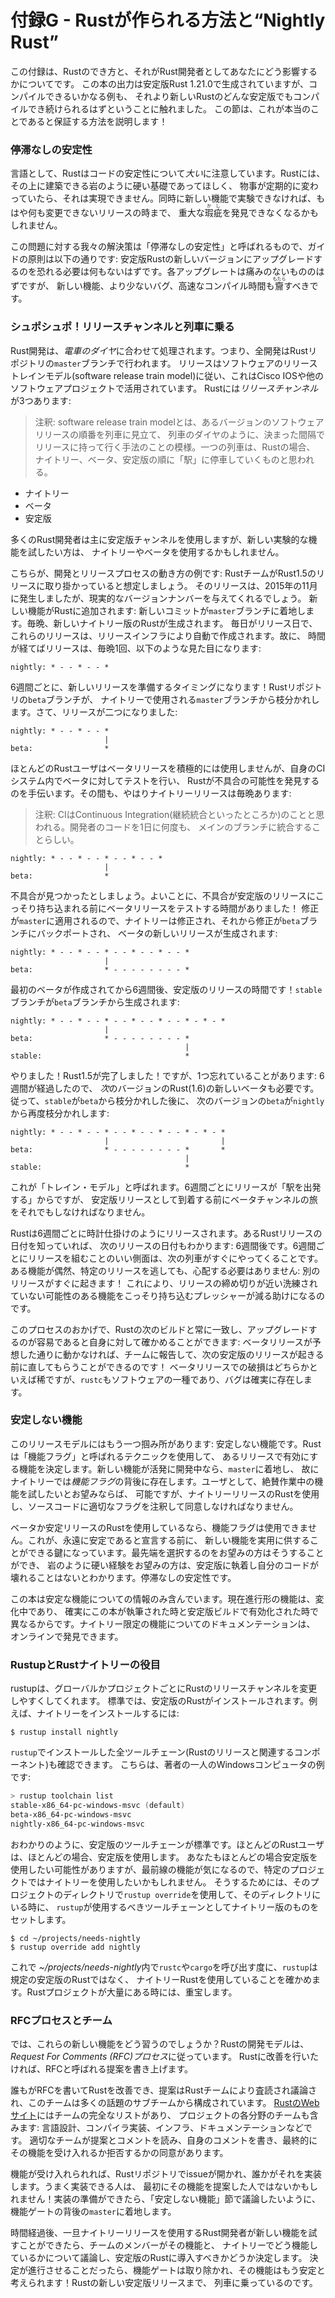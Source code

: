 <!-- # Appendix G - How Rust is Made and “Nightly Rust” -->

# 付録G - Rustが作られる方法と“Nightly Rust”

<!-- This appendix is about how Rust is made and how that affects you as a Rust -->
<!-- developer. We mentioned that the output in this book was generated by stable -->
<!-- Rust 1.21.0, but any examples that compile should continue to compile in any -->
<!-- stable version of Rust greater than that. This section is to explain how we -->
<!-- ensure this is true! -->

この付録は、Rustのでき方と、それがRust開発者としてあなたにどう影響するかについてです。
この本の出力は安定版Rust 1.21.0で生成されていますが、コンパイルできるいかなる例も、
それより新しいRustのどんな安定版でもコンパイルでき続けられるはずということに触れました。
この節は、これが本当のことであると保証する方法を説明します！

<!-- ### Stability Without Stagnation -->

### 停滞なしの安定性

<!-- As a language, Rust cares a *lot* about the stability of your code. We want -->
<!-- Rust to be a rock-solid foundation you can build on, and if things were -->
<!-- constantly changing, that would be impossible. At the same time, if we can’t -->
<!-- experiment with new features, we may not find out important flaws until after -->
<!-- their release, when we can no longer change things. -->

言語として、Rustはコードの安定性について*大い*に注意しています。Rustには、その上に建築できる岩のように硬い基礎であってほしく、
物事が定期的に変わっていたら、それは実現できません。同時に新しい機能で実験できなければ、もはや何も変更できないリリースの時まで、
重大な<ruby>瑕疵<rp>(</rp><rt>かし</rt><rp>)</rp></ruby>を発見できなくなるかもしれません。

<!-- Our solution to this problem is what we call “stability without stagnation”, -->
<!-- and our guiding principle is this: you should never have to fear upgrading to a -->
<!-- new version of stable Rust. Each upgrade should be painless, but should also -->
<!-- bring you new features, fewer bugs, and faster compile times. -->

この問題に対する我々の解決策は「停滞なしの安定性」と呼ばれるもので、ガイドの原則は以下の通りです:
安定版Rustの新しいバージョンにアップグレードするのを恐れる必要は何もないはずです。各アップグレートは痛みのないもののはずですが、
新しい機能、より少ないバグ、高速なコンパイル時間も<ruby>齎<rp>(</rp><rt>もたら</rt><rp>)</rp></ruby>すべきです。

<!-- ### Choo, Choo! Release Channels and Riding the Trains -->

### シュポシュポ！リリースチャンネルと列車に乗る

<!-- Rust development operates on a *train schedule*. That is, all development is -->
<!-- done on the `master` branch of the Rust repository. Releases follow a software -->
<!-- release train model, which has been used by Cisco IOS and other software -->
<!-- projects. There are three *release channels* for Rust: -->

Rust開発は、*電車のダイヤ*に合わせて処理されます。つまり、全開発はRustリポジトリの`master`ブランチで行われます。
リリースはソフトウェアのリリーストレインモデル(software release train model)に従い、これはCisco IOSや他のソフトウェアプロジェクトで活用されています。
Rustには*リリースチャンネル*が3つあります:

> 注釈: software release train modelとは、あるバージョンのソフトウェアリリースの順番を列車に見立て、
> 列車のダイヤのように、決まった間隔でリリースに持って行く手法のことの模様。一つの列車は、Rustの場合、
> ナイトリー、ベータ、安定版の順に「駅」に停車していくものと思われる。

<!-- * Nightly -->
<!-- * Beta -->
<!-- * Stable -->

* ナイトリー
* ベータ
* 安定版

<!-- Most Rust developers primarily use the stable channel, but those who want to -->
<!-- try out experimental new features may use nightly or beta. -->

多くのRust開発者は主に安定版チャンネルを使用しますが、新しい実験的な機能を試したい方は、
ナイトリーやベータを使用するかもしれません。

<!-- Here’s an example of how the development and release process works: let’s -->
<!-- assume that the Rust team is working on the release of Rust 1.5. That release -->
<!-- happened in December of 2015, but it will provide us with realistic version -->
<!-- numbers. A new feature is added to Rust: a new commit lands on the `master` -->
<!-- branch. Each night, a new nightly version of Rust is produced. Every day is a -->
<!-- release day, and these releases are created by our release infrastructure -->
<!-- automatically. So as time passes, our releases look like this, once a night: -->

こちらが、開発とリリースプロセスの動き方の例です: RustチームがRust1.5のリリースに取り掛かっていると想定しましょう。
そのリリースは、2015年の11月に発生しましたが、現実的なバージョンナンバーを与えてくれるでしょう。
新しい機能がRustに追加されます: 新しいコミットが`master`ブランチに着地します。毎晩、新しいナイトリー版のRustが生成されます。
毎日がリリース日で、これらのリリースは、リリースインフラにより自動で作成されます。故に、
時間が経てばリリースは、毎晩1回、以下のような見た目になります:

```text
nightly: * - - * - - *
```

<!-- Every six weeks, it’s time to prepare a new release! The `beta` branch of the -->
<!-- Rust repository branches off from the `master` branch used by nightly. Now, -->
<!-- there are two releases: -->

6週間ごとに、新しいリリースを準備するタイミングになります！Rustリポジトリの`beta`ブランチが、
ナイトリーで使用される`master`ブランチから枝分かれします。さて、リリースが二つになりました:

```text
nightly: * - - * - - *
                     |
beta:                *
```

<!-- Most Rust users do not use beta releases actively, but test against beta in -->
<!-- their CI system to help Rust discover possible regressions. In the meantime, -->
<!-- there’s still a nightly release every night: -->

ほとんどのRustユーザはベータリリースを積極的には使用しませんが、自身のCIシステム内でベータに対してテストを行い、
Rustが不具合の可能性を発見するのを手伝います。その間も、やはりナイトリーリリースは毎晩あります:

> 注釈: CIはContinuous Integration(継続統合といったところか)のことと思われる。開発者のコードを1日に何度も、
> メインのブランチに統合することらしい。

```text
nightly: * - - * - - * - - * - - *
                     |
beta:                *
```

<!-- Let’s say a regression is found. Good thing we had some time to test the beta -->
<!-- release before the regression snuck into a stable release! The fix is applied -->
<!-- to `master`, so that nightly is fixed, and then the fix is backported to the -->
<!-- `beta` branch, and a new release of beta is produced: -->

不具合が見つかったとしましょう。よいことに、不具合が安定版のリリースにこっそり持ち込まれる前にベータリリースをテストする時間がありました！
修正が`master`に適用されるので、ナイトリーは修正され、それから修正が`beta`ブランチにバックポートされ、
ベータの新しいリリースが生成されます:

```text
nightly: * - - * - - * - - * - - * - - *
                     |
beta:                * - - - - - - - - *
```

<!-- Six weeks after the first beta was created, it’s time for a stable release! The -->
<!-- `stable` branch is produced from the `beta` branch: -->

最初のベータが作成されてから6週間後、安定版のリリースの時間です！`stable`ブランチが`beta`ブランチから生成されます:

```text
nightly: * - - * - - * - - * - - * - - * - * - *
                     |
beta:                * - - - - - - - - *
                                       |
stable:                                *
```

<!-- Hooray! Rust 1.5 is done! However, we’ve forgotten one thing: because the six -->
<!-- weeks have gone by, we also need a new beta of the *next* version of Rust, 1.6. -->
<!-- So after `stable` branches off of `beta`, the next version of `beta` branches -->
<!-- off of `nightly` again: -->

やりました！Rust1.5が完了しました！ですが、1つ忘れていることがあります: 6週間が経過したので、
*次*のバージョンのRust(1.6)の新しいベータも必要です。従って、`stable`が`beta`から枝分かれした後に、
次のバージョンの`beta`が`nightly`から再度枝分かれします:

```text
nightly: * - - * - - * - - * - - * - - * - * - *
                     |                         |
beta:                * - - - - - - - - *       *
                                       |
stable:                                *
```

<!-- This is called the “train model” because every six weeks, a release “leaves the -->
<!-- station”, but still has to take a journey through the beta channel before it -->
<!-- arrives as a stable release. -->

これが「トレイン・モデル」と呼ばれます。6週間ごとにリリースが「駅を出発する」からですが、
安定版リリースとして到着する前にベータチャンネルの旅をそれでもしなければなりません。

<!-- Rust releases every six weeks, like clockwork. If you know the date of one Rust -->
<!-- release, you can know the date of the next one: it’s six weeks later. A nice -->
<!-- aspect of having releases scheduled every six weeks is that the next train is -->
<!-- coming soon. If a feature happens to miss a particular release, there’s no need -->
<!-- to worry: another one is happening in a short time! This helps reduce pressure -->
<!-- to sneak possibly unpolished features in close to the release deadline. -->

Rustは6週間ごとに時計仕掛けのようにリリースされます。あるRustリリースの日付を知っていれば、
次のリリースの日付もわかります: 6週間後です。6週間ごとにリリースを組むことのいい側面は、次の列車がすぐにやってくることです。
ある機能が偶然、特定のリリースを逃しても、心配する必要はありません: 別のリリースがすぐに起きます！
これにより、リリースの締め切りが近い洗練されていない可能性のある機能をこっそり持ち込むプレッシャーが減る助けになるのです。

<!-- 1~2行目がよくわからない -->

<!-- Thanks to this process, you can always check out the next build of Rust and -->
<!-- verify for yourself that it’s easy to upgrade to: if a beta release doesn’t -->
<!-- work as expected, you can report it to the team and get it fixed before the -->
<!-- next stable release happens! Breakage in a beta release is relatively rare, but -->
<!-- `rustc` is still a piece of software, and bugs do exist. -->

このプロセスのおかげで、Rustの次のビルドと常に一致し、アップグレードするのが容易であると自身に対して確かめることができます:
ベータリリースが予想した通りに動かなければ、チームに報告して、次の安定版のリリースが起きる前に直してもらうことができるのです！
ベータリリースでの破損はどちらかといえば稀ですが、`rustc`もソフトウェアの一種であり、バグは確実に存在します。

<!-- ### Unstable Features -->

### 安定しない機能

<!-- There’s one more catch with this release model: unstable features. Rust uses a -->
<!-- technique called “feature flags” to determine what features are enabled in a -->
<!-- given release. If a new feature is under active development, it lands on -->
<!-- `master`, and therefore, in nightly, but behind a *feature flag*. If you, as a -->
<!-- user, wish to try out the work-in-progress feature, you can, but you must be -->
<!-- using a nightly release of Rust and annotate your source code with the -->
<!-- appropriate flag to opt in. -->

このリリースモデルにはもう一つ掴み所があります: 安定しない機能です。Rustは「機能フラグ」と呼ばれるテクニックを使用して、
あるリリースで有効にする機能を決定します。新しい機能が活発に開発中なら、`master`に着地し、
故にナイトリーでは*機能フラグ*の背後に存在します。ユーザとして、絶賛作業中の機能を試したいとお望みならば、
可能ですが、ナイトリーリリースのRustを使用し、ソースコードに適切なフラグを注釈して同意しなければなりません。

<!-- If you’re using a beta or stable release of Rust, you can’t use any feature -->
<!-- flags. This is the key that allows us to get practical use with new features -->
<!-- before we declare them stable forever. Those who wish to opt into the bleeding -->
<!-- edge can do so, and those who want a rock-solid experience can stick with -->
<!-- stable and know that their code won’t break. Stability without stagnation. -->

ベータか安定リリースのRustを使用しているなら、機能フラグは使用できません。これが、永遠に安定であると宣言する前に、
新しい機能を実用に供することができる鍵になっています。最先端を選択するのをお望みの方はそうすることができ、
岩のように硬い経験をお望みの方は、安定版に執着し自分のコードが壊れることはないとわかります。停滞なしの安定性です。

<!-- This book only contains information about stable features, as in-progress -->
<!-- features are still changing, and surely they’ll be different between when this -->
<!-- book was written and when they get enabled in stable builds. You can find -->
<!-- documentation for nightly-only features online. -->

この本は安定な機能についての情報のみ含んでいます。現在進行形の機能は、変化中であり、
確実にこの本が執筆された時と安定版ビルドで有効化された時で異なるからです。ナイトリー限定の機能についてのドキュメンテーションは、
オンラインで発見できます。

<!-- ### Rustup and the Role of Rust Nightly -->

### RustupとRustナイトリーの役目

<!-- Rustup makes it easy to change between different release channels of Rust, on a -->
<!-- global or per-project basis. By default, you’ll have stable Rust installed. To -->
<!-- install nightly, for example: -->

rustupは、グローバルかプロジェクトごとにRustのリリースチャンネルを変更しやすくしてくれます。
標準では、安定版のRustがインストールされます。例えば、ナイトリーをインストールするには:

```text
$ rustup install nightly
```

<!-- You can see all of the *toolchains* (releases of Rust and associated -->
<!-- components) you have installed with `rustup` as well. Here’s an example on one -->
<!-- of your authors’ Windows computer: -->

`rustup`でインストールした全ツールチェーン(Rustのリリースと関連するコンポーネント)も確認できます。
こちらは、著者の一人のWindowsコンピュータの例です:

```powershell
> rustup toolchain list
stable-x86_64-pc-windows-msvc (default)
beta-x86_64-pc-windows-msvc
nightly-x86_64-pc-windows-msvc
```

<!-- As you can see, the stable toolchain is the default. Most Rust users use stable -->
<!-- most of the time. You might want to use stable most of the time, but use -->
<!-- nightly on a specific project, because you care about a cutting-edge feature. -->
<!-- To do so, you can use `rustup override` in that project’s directory to set the -->
<!-- nightly toolchain as the one `rustup` should use when you’re in that directory: -->

おわかりのように、安定版のツールチェーンが標準です。ほとんどのRustユーザは、ほとんどの場合、安定版を使用します。
あなたもほとんどの場合安定版を使用したい可能性がありますが、最前線の機能が気になるので、特定のプロジェクトではナイトリーを使用したいかもしれません。
そうするためには、そのプロジェクトのディレクトリで`rustup override`を使用して、そのディレクトリにいる時に、
`rustup`が使用するべきツールチェーンとしてナイトリー版のものをセットします。

```text
$ cd ~/projects/needs-nightly
$ rustup override add nightly
```

<!-- Now, every time you call `rustc` or `cargo` inside of -->
<!-- *~/projects/needs-nightly*, `rustup` will make sure that you are using nightly -->
<!-- Rust, rather than your default of stable Rust. This comes in handy when you -->
<!-- have a lot of Rust projects! -->

これで *~/projects/needs-nightly*内で`rustc`や`cargo`を呼び出す度に、`rustup`は規定の安定版のRustではなく、
ナイトリーRustを使用していることを確かめます。Rustプロジェクトが大量にある時には、重宝します。

<!-- ### The RFC Process and Teams -->

### RFCプロセスとチーム

<!-- So how do you learn about these new features? Rust’s development model follows -->
<!-- a *Request For Comments (RFC) process*. If you’d like an improvement in Rust, -->
<!-- you can write up a proposal, called an RFC. -->

では、これらの新しい機能をどう習うのでしょうか？Rustの開発モデルは、*Request For Comments (RFC)プロセス*に従っています。
Rustに改善を行いたければ、RFCと呼ばれる提案を書き上げます。

<!-- Anyone can write RFCs to improve Rust, and the proposals are reviewed and -->
<!-- discussed by the Rust team, which is comprised of many topic subteams. There’s -->
<!-- a full list of the teams [on Rust’s -->
<!-- website](https://www.rust-lang.org/en-US/team.html), which includes teams for -->
<!-- each area of the project: language design, compiler implementation, -->
<!-- infrastructure, documentation, and more. The appropriate team reads the -->
<!-- proposal and the comments, writes some comments of their own, and eventually, -->
<!-- there’s consensus to accept or reject the feature. -->

誰もがRFCを書いてRustを改善でき、提案はRustチームにより査読され議論され、このチームは多くの話題のサブチームから構成されています。
[RustのWebサイト](https://www.rust-lang.org/en-US/team.html)にはチームの完全なリストがあり、
プロジェクトの各分野のチームも含みます: 言語設計、コンパイラ実装、インフラ、ドキュメンテーションなどです。
適切なチームが提案とコメントを読み、自身のコメントを書き、最終的にその機能を受け入れるか拒否するかの同意があります。

<!-- If the feature is accepted, an issue is opened on the Rust repository, and -->
<!-- someone can implement it. The person who implements it very well may not be the -->
<!-- person who proposed the feature in the first place! When the implementation is -->
<!-- ready, it lands on the `master` branch behind a feature gate, as we discussed -->
<!-- in the “Unstable Features” section. -->

機能が受け入れられれば、Rustリポジトリでissueが開かれ、誰かがそれを実装します。うまく実装できる人は、
最初にその機能を提案した人ではないかもしれません！実装の準備ができたら、「安定しない機能」節で議論したいように、機能ゲートの背後の`master`に着地します。

<!-- After some time, once Rust developers who use nightly releases have been able -->
<!-- to try out the new feature, team members will discuss the feature, how it’s -->
<!-- worked out on nightly, and decide if it should make it into stable Rust or not. -->
<!-- If the decision is to move forward, the feature gate is removed, and the -->
<!-- feature is now considered stable! It rides the trains into a new stable release -->
<!-- of Rust. -->

時間経過後、一旦ナイトリーリリースを使用するRust開発者が新しい機能を試すことができたら、チームのメンバーがその機能と、
ナイトリーでどう機能しているかについて議論し、安定版のRustに導入すべきかどうか決定します。
決定が進行させることだったら、機能ゲートは取り除かれ、その機能はもう安定と考えられます！Rustの新しい安定版リリースまで、
列車に乗っているのです。
